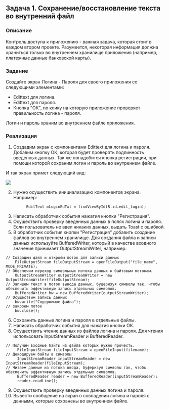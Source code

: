 ## Задача 1. Сохранение/восстановление текста во внутренний файл
### Описание

Контроль доступа к приложению - важная задача, которая стоит в каждом втором проекте. 
Разумеется, некоторая информация должна храниться только во внутреннем хранилище приложения (например, платежные данные банковской карты).

### Задание

Создайте экран Логина - Пароля для своего приложения со следующими элементами:
* Edittext для логина.
* Edittext для пароля.
* Кнопка "ОК", по клику на которую приложение проверяет правильность логина - пароля.

Логин и пароль храним во внутреннем файле приложения.


### Реализация

1. Создадим экран с компонентами Edittext для логина и пароля.
Добавим кнопку OK, которая будет проверять подлинность введенных данных.
Так же понадобится кнопка регистрации, при помощи которой сохраним логин и пароль во внутреннем файле.

И так экран примет следующий вид:

![](https://github.com/netology-code/and-homeworks/blob/master/5.2.Internal/img/login.png)

2. Нужно осуществить инициализацию компонентов экрана.
 Например:
 
 ```
          EditText mLoginEdTxt = findViewById(R.id.edit_login);
 ```
 
3. Написать обработчик события нажатия кнопки "Регистрация".
4. Осуществить проверку введенных данных в полях логина и пароля. Если пользователь не ввел никаких данных, выдать Toast с ошибкой.
5. В обработчик события кнопки "Регистрация" добавить создание файлов во внутреннем хранилище. 
Для создания файла и записи данных используйте BufferedWriter, который в качестве входного значение принимает OutputStreamWriter, например:

```
// Создадим файл и откроем поток для записи данных
    FileOutputStream fileOutputStream = openFileOutput("file_name", MODE_PRIVATE);
// Обеспечим переход символьных потока данных к байтовым потокам.
    OutputStreamWriter outputStreamWriter = new OutputStreamWriter(fileOutputStream);
// Запишем текст в поток вывода данных, буферизуя символы так, чтобы обеспечить эффективную запись отдельных символов.
    BufferedWriter bw = new BufferedWriter(outputStreamWriter);
// Осуществим запись данных 
    bw.write("Содержимое файла");
// закроем поток
    bw.close();
```


6. Сохранить данные логина и пароля в отдельные файлы.
7. Написать обработчик события для нажатия кнопки ОК.
8. Осуществить чтение данных из файлов логина и пароля.
Для чтения использовать InputStreamReader и BufferedReader.

```
// Получим входные байты из файла которых нужно прочесть.
     FileInputStream fileInputStream = openFileInput(filename);
// Декодируем байты в символы 
     InputStreamReader inputStreamReader = new InputStreamReader(fileInputStream);
// Читаем данные из потока ввода, буферизуя символы так, чтобы обеспечить эффективную запись отдельных символов.
     BufferedReader reader = new BufferedReader(inputStreamReader);
     reader.readLine();
```

9. Осуществить проверку введенных данных логина и пароля.
10. Вывести сообщение на экран о совпадении логина и пароля с данными, которые сохранены во внутреннем файле.


